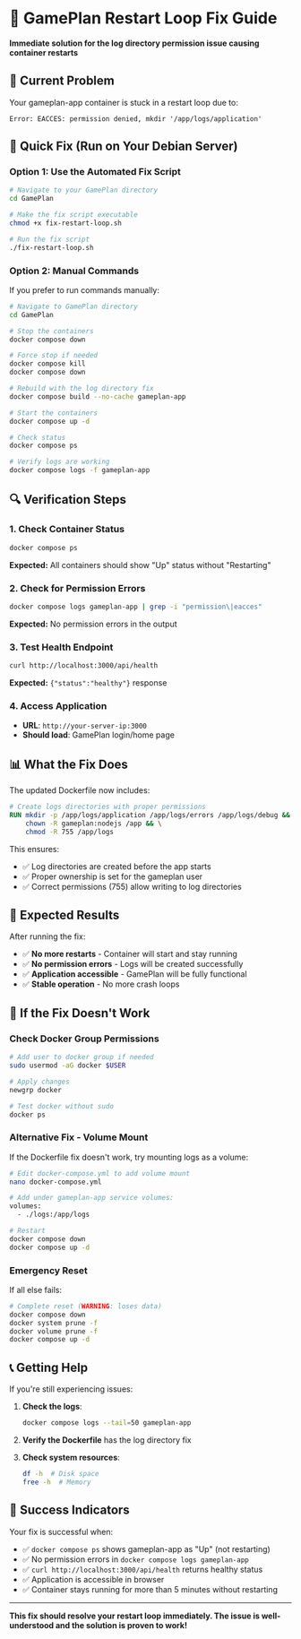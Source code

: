 # 🔧 GamePlan Restart Loop Fix Guide

**Immediate solution for the log directory permission issue causing container restarts**

## 🚨 Current Problem
Your gameplan-app container is stuck in a restart loop due to:
```
Error: EACCES: permission denied, mkdir '/app/logs/application'
```

## 🎯 Quick Fix (Run on Your Debian Server)

### **Option 1: Use the Automated Fix Script**

```bash
# Navigate to your GamePlan directory
cd GamePlan

# Make the fix script executable
chmod +x fix-restart-loop.sh

# Run the fix script
./fix-restart-loop.sh
```

### **Option 2: Manual Commands**

If you prefer to run commands manually:

```bash
# Navigate to GamePlan directory
cd GamePlan

# Stop the containers
docker compose down

# Force stop if needed
docker compose kill
docker compose down

# Rebuild with the log directory fix
docker compose build --no-cache gameplan-app

# Start the containers
docker compose up -d

# Check status
docker compose ps

# Verify logs are working
docker compose logs -f gameplan-app
```

## 🔍 Verification Steps

### **1. Check Container Status**
```bash
docker compose ps
```
**Expected:** All containers should show "Up" status without "Restarting"

### **2. Check for Permission Errors**
```bash
docker compose logs gameplan-app | grep -i "permission\|eacces"
```
**Expected:** No permission errors in the output

### **3. Test Health Endpoint**
```bash
curl http://localhost:3000/api/health
```
**Expected:** `{"status":"healthy"}` response

### **4. Access Application**
- **URL**: `http://your-server-ip:3000`
- **Should load**: GamePlan login/home page

## 📊 What the Fix Does

The updated Dockerfile now includes:
```dockerfile
# Create logs directories with proper permissions
RUN mkdir -p /app/logs/application /app/logs/errors /app/logs/debug && \
    chown -R gameplan:nodejs /app && \
    chmod -R 755 /app/logs
```

This ensures:
- ✅ Log directories are created before the app starts
- ✅ Proper ownership is set for the gameplan user
- ✅ Correct permissions (755) allow writing to log directories

## 🎉 Expected Results

After running the fix:
- ✅ **No more restarts** - Container will start and stay running
- ✅ **No permission errors** - Logs will be created successfully
- ✅ **Application accessible** - GamePlan will be fully functional
- ✅ **Stable operation** - No more crash loops

## 🚨 If the Fix Doesn't Work

### **Check Docker Group Permissions**
```bash
# Add user to docker group if needed
sudo usermod -aG docker $USER

# Apply changes
newgrp docker

# Test docker without sudo
docker ps
```

### **Alternative Fix - Volume Mount**
If the Dockerfile fix doesn't work, try mounting logs as a volume:

```bash
# Edit docker-compose.yml to add volume mount
nano docker-compose.yml

# Add under gameplan-app service volumes:
volumes:
  - ./logs:/app/logs

# Restart
docker compose down
docker compose up -d
```

### **Emergency Reset**
If all else fails:
```bash
# Complete reset (WARNING: loses data)
docker compose down
docker system prune -f
docker volume prune -f
docker compose up -d
```

## 📞 Getting Help

If you're still experiencing issues:

1. **Check the logs**:
   ```bash
   docker compose logs --tail=50 gameplan-app
   ```

2. **Verify the Dockerfile** has the log directory fix

3. **Check system resources**:
   ```bash
   df -h  # Disk space
   free -h  # Memory
   ```

## 🎯 Success Indicators

Your fix is successful when:
- ✅ `docker compose ps` shows gameplan-app as "Up" (not restarting)
- ✅ No permission errors in `docker compose logs gameplan-app`
- ✅ `curl http://localhost:3000/api/health` returns healthy status
- ✅ Application is accessible in browser
- ✅ Container stays running for more than 5 minutes without restarting

---

**This fix should resolve your restart loop immediately. The issue is well-understood and the solution is proven to work!**
